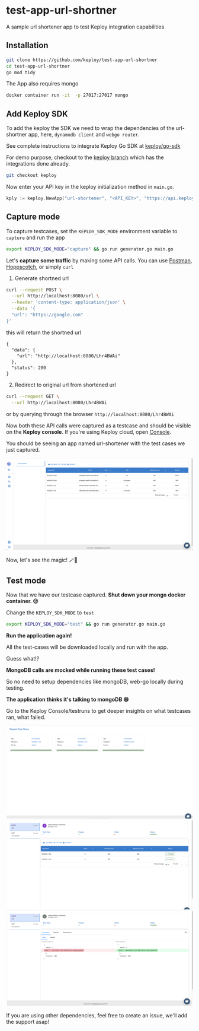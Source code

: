 # test-app-url-shortner
A sample url shortener app to test Keploy integration capabilities

## Installation
```bash
git clone https://github.com/keploy/test-app-url-shortner
cd test-app-url-shortner
go mod tidy
```
The App also requires mongo
```bash
docker container run -it  -p 27017:27017 mongo
```

## Add Keploy SDK
To add the keploy the SDK we need to wrap the dependencies of the url-shortner app, here, `dynamodb client` and `webgo router`.

See complete instructions to integrate Keploy Go SDK at [keploy/go-sdk](https://github.com/keploy/go-sdk/blob/main/README.md)

For demo purpose, checkout to the [keploy branch](https://github.com/keploy/test-app-url-shortner/tree/keploy) which has the integrations done already.

```bash
git checkout keploy 
```

Now enter your API key in the keploy initialization method in `main.go`.

```go
kply := keploy.NewApp("url-shortener", "<API_KEY>", "https://api.keploy.io", host, port)
```

## Capture mode
To capture testcases, set the `KEPLOY_SDK_MODE` environment variable to `capture` and run the app

```bash
export KEPLOY_SDK_MODE="capture" && go run generator.go main.go
```

Let's **capture some traffic** by making some API calls. You can use [Postman](https://www.postman.com/), [Hoppscotch](https://hoppscotch.io/), or simply `curl`

1. Generate shortned url

```bash
curl --request POST \
  --url http://localhost:8080/url \
  --header 'content-type: application/json' \
  --data '{
  "url": "https://google.com"
}'
```
this will return the shortned url
```
{
  "data": {
    "url": "http://localhost:8080/Lhr4BWAi"
  },
  "status": 200
}
```

2. Redirect to original url from shortened url
```bash
curl --request GET \
  --url http://localhost:8080/Lhr4BWAi
```

or by querying through the browser `http://localhost:8080/Lhr4BWAi`


Now both these API calls were captured as a testcase and should be visible on the **Keploy console**.
If you're using Keploy cloud, open [Console](https://app.keploy.io/testlist).

You should be seeing an app named url-shortener with the test cases we just captured.

![testcases](testcases.png?raw=true "Web console testcases")


Now, let's see the magic! 🪄💫


## Test mode

Now that we have our testcase captured. **Shut down your mongo docker container. 😐**

Change the `KEPLOY_SDK_MODE` to `test`
```bash
export KEPLOY_SDK_MODE="test" && go run generator.go main.go
```

**Run the application again!**

All the test-cases will be downloaded locally and run with the app.


Guess what!?


**MongoDB calls are mocked while running these test cases!**

So no need to setup dependencies like
mongoDB, web-go locally during testing.

**The application thinks it's talking to
mongoDB 😄**

Go to the Keploy Console/testruns to get deeper insights on what testcases ran, what failed.

![testruns](testrun1.png?raw=true "Recent testruns")
![testruns](testrun2.png?raw=true "Summary")
![testruns](testrun3.png?raw=true "Detail")

If you are using other dependencies, feel free to create an issue, we'll add the support asap! 
